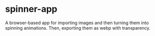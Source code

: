 # spinner-app
A browser-based app for importing images and then turning them into spinning animations.  Then, exporting them as webp with transparency.
